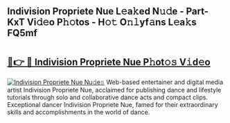 ## Indivision Propriete Nue L𝚎a𝚔ed N𝚞𝚍e - Part-KxT Vi𝚍𝚎o P𝚑𝚘tos - H𝚘𝚝 O𝚗𝚕yf𝚊ns L𝚎a𝚔s FQ5mf

# <h2><a href="http://kf5bq1.oniu.top/?m=Indivision+Propriete+Nue">🔗👉 🔴 Indivision Propriete Nue P𝚑ot𝚘𝚜 V𝚒d𝚎o</a></h2>

[![Indivision Propriete Nue Nu𝚍e𝚜](https://i.imgur.com/0qMVB7G.gif)](http://kf5bq1.oniu.top/?m=Indivision+Propriete+Nue)
Web-based entertainer and digital media artist Indivision Propriete Nue, acclaimed for publishing dance and lifestyle tutorials through solo and collaborative dance acts and compact clips. Exceptional dancer Indivision Propriete Nue, famed for their extraordinary skills and accomplishments in the world of dance.  
